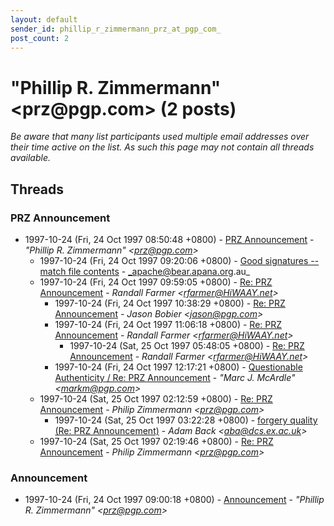 ```yaml
---
layout: default
sender_id: phillip_r_zimmermann_prz_at_pgp_com_
post_count: 2
---
```


# "Phillip R. Zimmermann" <prz<span>@</span>pgp.com> (2 posts)

_Be aware that many list participants used multiple email addresses over their time active on the list. As such this page may not contain all threads available._

## Threads

### PRZ Announcement
+ 1997-10-24 (Fri, 24 Oct 1997 08:50:48 +0800) - [PRZ Announcement](/archive/1997/10/5e401816d8c3df7850b6d2f7a098cc061a9cb0738fcbdda074750d3950849e78) - _"Phillip R. Zimmermann" \<prz@pgp.com\>_
  + 1997-10-24 (Fri, 24 Oct 1997 09:20:06 +0800) - [Good signatures -- match file contents](/archive/1997/10/13cdaf170835ac38c77e6d08968b2f74753313f0e78493263236d4419ddb6093) - _apache@bear.apana.org.au_
  + 1997-10-24 (Fri, 24 Oct 1997 09:59:05 +0800) - [Re: PRZ Announcement](/archive/1997/10/440997ffc11b1564053f7a379528ee67af8b1e345b9e8069383789e64c2340bc) - _Randall Farmer \<rfarmer@HiWAAY.net\>_
    + 1997-10-24 (Fri, 24 Oct 1997 10:38:29 +0800) - [Re: PRZ Announcement](/archive/1997/10/45a7708f68142e1baaca3635b6d5bef1da0ced0af24a2132a46e907fcb224585) - _Jason Bobier \<jason@pgp.com\>_
    + 1997-10-24 (Fri, 24 Oct 1997 11:06:18 +0800) - [Re: PRZ Announcement](/archive/1997/10/d608ebb1790b32dfe46095d2b9d4d07096ab23b1a057352d884682eb9661468a) - _Randall Farmer \<rfarmer@HiWAAY.net\>_
      + 1997-10-24 (Sat, 25 Oct 1997 05:48:05 +0800) - [Re: PRZ Announcement](/archive/1997/10/c336f00938346ed6857ce07ee16b92a927351ecfd3052c44f69ee8121e11887b) - _Randall Farmer \<rfarmer@HiWAAY.net\>_
    + 1997-10-24 (Fri, 24 Oct 1997 12:17:21 +0800) - [Questionable Authenticity / Re: PRZ Announcement](/archive/1997/10/c41f5ac9207f2df175a213b9d98ba39473ac03266d17275fef759bb981bc8985) - _"Marc J. McArdle" \<markm@pgp.com\>_
  + 1997-10-24 (Sat, 25 Oct 1997 02:12:59 +0800) - [Re: PRZ Announcement](/archive/1997/10/6fb473bf99073ce8726454d848b8d1b923f59591ebf332c4f64a554df7dc9f6c) - _Philip Zimmermann \<prz@pgp.com\>_
    + 1997-10-24 (Sat, 25 Oct 1997 03:22:28 +0800) - [forgery quality (Re: PRZ Announcement)](/archive/1997/10/0e477caea8c789f4b3895c422929d6f99a0a4163b6fb2a286f177aac91de7d1c) - _Adam Back \<aba@dcs.ex.ac.uk\>_
  + 1997-10-24 (Sat, 25 Oct 1997 02:19:46 +0800) - [Re: PRZ Announcement](/archive/1997/10/b979a43e48232c5ac411e80c961f68fe530bc56d65d3fb03ada7ec27c1ab00fc) - _Philip Zimmermann \<prz@pgp.com\>_

### Announcement
+ 1997-10-24 (Fri, 24 Oct 1997 09:00:18 +0800) - [Announcement](/archive/1997/10/62dca3e03702ca40b512bd28669f8d8f6dbb23822d62af4327b1343b098be8dd) - _"Phillip R. Zimmermann" \<prz@pgp.com\>_

